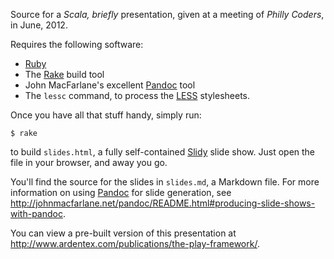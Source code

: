 Source for a _Scala, briefly_ presentation, given at a meeting
of *Philly Coders*, in June, 2012.

Requires the following software:

* [Ruby][]
* The [Rake][] build tool
* John MacFarlane's excellent [Pandoc][] tool
* The `lessc` command, to process the [LESS][] stylesheets.

Once you have all that stuff handy, simply run:

    $ rake

to build `slides.html`, a fully self-contained [Slidy][] slide show. Just
open the file in your browser, and away you go.

You'll find the source for the slides in `slides.md`, a Markdown file.
For more information on using [Pandoc][] for slide generation, see
<http://johnmacfarlane.net/pandoc/README.html#producing-slide-shows-with-pandoc>.

You can view a pre-built version of this presentation at
<http://www.ardentex.com/publications/the-play-framework/>.

[Ruby]: http://www.ruby-lang.org/
[Rake]: http://rake.rubyforge.org/
[Bundler]: http://gembundler.com/
[LESS]: http://lesscss.org/
[Pandoc]: http://johnmacfarlane.net/pandoc/
[PHASE]: http://scala-phase.org/
[Slidy]: http://www.w3.org/Talks/Tools/Slidy/
